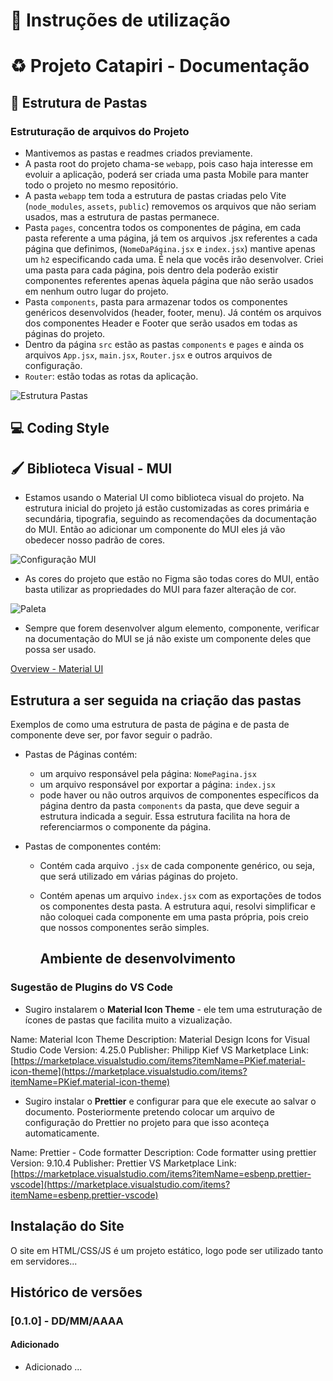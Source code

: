 # 📔 Instruções de utilização

# ♻️ Projeto Catapiri - Documentação

## 📁 Estrutura de Pastas

### Estruturação de arquivos do Projeto

- Mantivemos as pastas e readmes criados previamente.
- A pasta root do projeto chama-se `webapp`, pois caso haja interesse em evoluir a aplicação, poderá ser criada uma pasta Mobile para manter todo o projeto no mesmo repositório.
- A pasta `webapp` tem toda a estrutura de pastas criadas pelo Vite (`node_modules`, `assets`, `public`) removemos os arquivos que não seriam usados, mas a estrutura de pastas permanece.
- Pasta `pages`, concentra todos os componentes de página, em cada pasta referente a uma página, já tem os arquivos .jsx referentes a cada página que definimos, (`NomeDaPágina.jsx` e `index.jsx`) mantive apenas um `h2` especificando cada uma. É nela que vocês irão desenvolver. Criei uma pasta para cada página, pois dentro dela poderão existir componentes referentes apenas àquela página que não serão usados em nenhum outro lugar do projeto.
- Pasta `components`, pasta para armazenar todos os componentes genéricos desenvolvidos (header, footer, menu). Já contém os arquivos dos componentes Header e Footer que serão usados em todas as páginas do projeto.
- Dentro da página `src` estão as pastas `components` e `pages` e ainda os arquivos `App.jsx`, `main.jsx`, `Router.jsx` e outros arquivos de configuração.
- `Router`: estão todas as rotas da aplicação.

![Estrutura Pastas](./src/assets/estrutura-pastas.png)

## 💻 Coding Style

## 🖌️ Biblioteca Visual - MUI

- Estamos usando o Material UI como biblioteca visual do projeto. Na estrutura inicial do projeto já estão customizadas as cores primária e secundária, tipografia, seguindo as recomendações da documentação do MUI. Então ao adicionar um componente do MUI eles já vão obedecer nosso padrão de cores.

![Configuração MUI](./src/assets/configuracao-mui.png)

- As cores do projeto que estão no Figma são todas cores do MUI, então basta utilizar as propriedades do MUI para fazer alteração de cor.

![Paleta](./src/assets/paleta.png)

- Sempre que forem desenvolver algum elemento, componente, verificar na documentação do MUI se já não existe um componente deles que possa ser usado.

[Overview - Material UI](https://mui.com/material-ui/getting-started/overview/)

## Estrutura a ser seguida na criação das pastas

Exemplos de como uma estrutura de pasta de página e de pasta de componente deve ser, por favor seguir o padrão.

- Pastas de Páginas contém:
  - um arquivo responsável pela página: `NomePagina.jsx`
  - um arquivo responsável por exportar a página: `index.jsx`
  - pode haver ou não outros arquivos de componentes específicos da página dentro da pasta `components` da pasta, que deve seguir a estrutura indicada a seguir.
    Essa estrutura facilita na hora de referenciarmos o componente da página.
- Pastas de componentes contém:

  - Contém cada arquivo `.jsx` de cada componente genérico, ou seja, que será utilizado em várias páginas do projeto.
  - Contém apenas um arquivo `index.jsx` com as exportações de todos os componentes desta pasta.
    A estrutura aqui, resolvi simplificar e não coloquei cada componente em uma pasta própria, pois creio que nossos componentes serão simples.

    ## Ambiente de desenvolvimento

### Sugestão de Plugins do VS Code

- Sugiro instalarem o **Material Icon Theme** - ele tem uma estruturação de ícones de pastas que facilita muito a vizualização.

Name: Material Icon Theme
Description: Material Design Icons for Visual Studio Code
Version: 4.25.0
Publisher: Philipp Kief
VS Marketplace Link: [https://marketplace.visualstudio.com/items?itemName=PKief.material-icon-theme](https://marketplace.visualstudio.com/items?itemName=PKief.material-icon-theme)

- Sugiro instalar o **Prettier** e configurar para que ele execute ao salvar o documento. Posteriormente pretendo colocar um arquivo de configuração do Prettier no projeto para que isso aconteça automaticamente.

Name: Prettier - Code formatter
Description: Code formatter using prettier
Version: 9.10.4
Publisher: Prettier
VS Marketplace Link: [https://marketplace.visualstudio.com/items?itemName=esbenp.prettier-vscode](https://marketplace.visualstudio.com/items?itemName=esbenp.prettier-vscode)

## Instalação do Site

O site em HTML/CSS/JS é um projeto estático, logo pode ser utilizado tanto em servidores...

## Histórico de versões

### [0.1.0] - DD/MM/AAAA

#### Adicionado

- Adicionado ...
